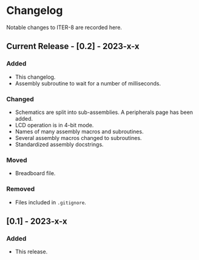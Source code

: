 # Changelog

Notable changes to ITER-8 are recorded here.

## Current Release - [0.2] - 2023-x-x

### Added

- This changelog.
- Assembly subroutine to wait for a number of milliseconds.

### Changed

- Schematics are split into sub-assemblies. A peripherals page has been added.
- LCD operation is in 4-bit mode.
- Names of many assembly macros and subroutines.
- Several assembly macros changed to subroutines.
- Standardized assembly docstrings.

### Moved

- Breadboard file.

### Removed

- Files included in `.gitignore`.

## [0.1] - 2023-x-x

### Added

- This release.

<!-- markdownlint-configure-file {"MD024": false} -->
